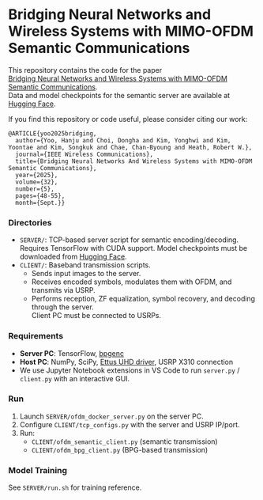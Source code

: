 # Bridging Neural Networks and Wireless Systems with MIMO-OFDM Semantic Communications
[huggingface]: https://huggingface.co/wintersummer01/semantic-mimo-ofdm/tree/main

This repository contains the code for the paper  
[Bridging Neural Networks and Wireless Systems with MIMO-OFDM Semantic Communications](https://arxiv.org/abs/2501.16726).  
Data and model checkpoints for the semantic server are available at [Hugging Face][huggingface].

If you find this repository or code useful, please consider citing our work:
```
@ARTICLE{yoo2025bridging,
  author={Yoo, Hanju and Choi, Dongha and Kim, Yonghwi and Kim, Yoontae and Kim, Songkuk and Chae, Chan-Byoung and Heath, Robert W.},
  journal={IEEE Wireless Communications}, 
  title={Bridging Neural Networks And Wireless Systems with MIMO-OFDM Semantic Communications}, 
  year={2025},
  volume={32},
  number={5},
  pages={48-55},
  month={Sept.}}
```


### Directories
- `SERVER/`: TCP-based server script for semantic encoding/decoding.  
  Requires TensorFlow with CUDA support. Model checkpoints must be downloaded from [Hugging Face][huggingface].
- `CLIENT/`: Baseband transmission scripts.  
  - Sends input images to the server.  
  - Receives encoded symbols, modulates them with OFDM, and transmits via USRP.  
  - Performs reception, ZF equalization, symbol recovery, and decoding through the server.  
  Client PC must be connected to USRPs.

### Requirements
- **Server PC**: TensorFlow, [bpgenc](https://github.com/josejuansanchez/bgp-image-format)  
- **Host PC**: NumPy, SciPy, [Ettus UHD driver](https://files.ettus.com/manual/page_install.html), USRP X310 connection  
- We use Jupyter Notebook extensions in VS Code to run `server.py` / `client.py` with an interactive GUI.

### Run
1. Launch `SERVER/ofdm_docker_server.py` on the server PC.  
2. Configure `CLIENT/tcp_configs.py` with the server and USRP IP/port.  
3. Run:  
   - `CLIENT/ofdm_semantic_client.py` (semantic transmission)  
   - `CLIENT/ofdm_bpg_client.py` (BPG-based transmission)

### Model Training
See `SERVER/run.sh` for training reference.
